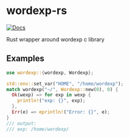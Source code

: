 # wordexp-rs

[![Docs](https://docs.rs/wordexp/badge.svg)](https://docs.rs/wordexp/)

Rust wrapper around wordexp c library

## Examples
```rust
use wordexp::{wordexp, Wordexp};

std::env::set_var("HOME", "/home/wordexp");
match wordexp("~/", Wordexp::new(0), 0) {
  Ok(wexp) => for exp in wexp {
    println!("exp: {}", exp);
  },
  Err(e) => eprintln!("Error: {}", e);
}
/// output:
/// exp: /home/wordexp/
```
